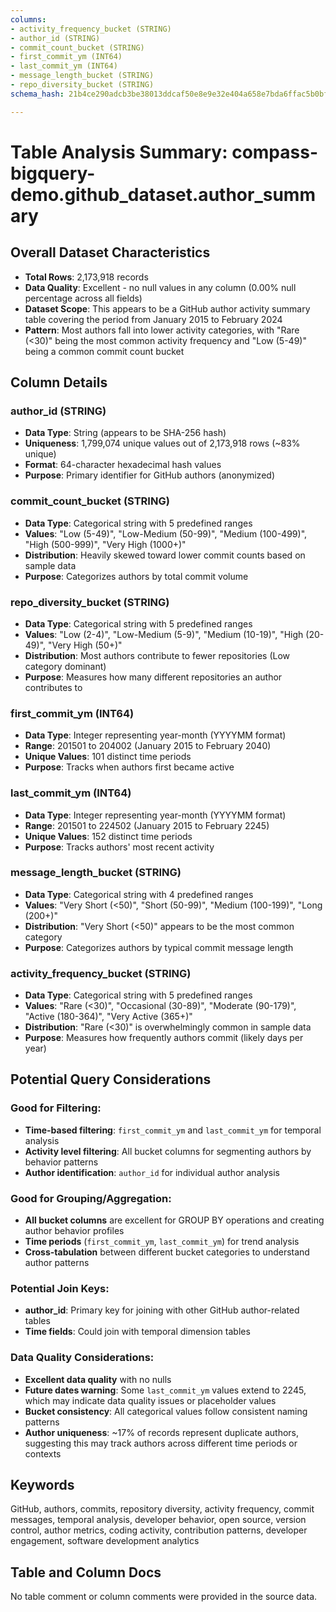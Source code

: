 ```yaml
---
columns:
- activity_frequency_bucket (STRING)
- author_id (STRING)
- commit_count_bucket (STRING)
- first_commit_ym (INT64)
- last_commit_ym (INT64)
- message_length_bucket (STRING)
- repo_diversity_bucket (STRING)
schema_hash: 21b4ce290adcb3be38013ddcaf50e8e9e32e404a658e7bda6ffac5b0bf98350b

---
```

# Table Analysis Summary: compass-bigquery-demo.github_dataset.author_summary

## Overall Dataset Characteristics

- **Total Rows**: 2,173,918 records
- **Data Quality**: Excellent - no null values in any column (0.00% null percentage across all fields)
- **Dataset Scope**: This appears to be a GitHub author activity summary table covering the period from January 2015 to February 2024
- **Pattern**: Most authors fall into lower activity categories, with "Rare (<30)" being the most common activity frequency and "Low (5-49)" being a common commit count bucket

## Column Details

### author_id (STRING)
- **Data Type**: String (appears to be SHA-256 hash)
- **Uniqueness**: 1,799,074 unique values out of 2,173,918 rows (~83% unique)
- **Format**: 64-character hexadecimal hash values
- **Purpose**: Primary identifier for GitHub authors (anonymized)

### commit_count_bucket (STRING)  
- **Data Type**: Categorical string with 5 predefined ranges
- **Values**: "Low (5-49)", "Low-Medium (50-99)", "Medium (100-499)", "High (500-999)", "Very High (1000+)"
- **Distribution**: Heavily skewed toward lower commit counts based on sample data
- **Purpose**: Categorizes authors by total commit volume

### repo_diversity_bucket (STRING)
- **Data Type**: Categorical string with 5 predefined ranges  
- **Values**: "Low (2-4)", "Low-Medium (5-9)", "Medium (10-19)", "High (20-49)", "Very High (50+)"
- **Distribution**: Most authors contribute to fewer repositories (Low category dominant)
- **Purpose**: Measures how many different repositories an author contributes to

### first_commit_ym (INT64)
- **Data Type**: Integer representing year-month (YYYYMM format)
- **Range**: 201501 to 204002 (January 2015 to February 2040)
- **Unique Values**: 101 distinct time periods
- **Purpose**: Tracks when authors first became active

### last_commit_ym (INT64)
- **Data Type**: Integer representing year-month (YYYYMM format)  
- **Range**: 201501 to 224502 (January 2015 to February 2245)
- **Unique Values**: 152 distinct time periods
- **Purpose**: Tracks authors' most recent activity

### message_length_bucket (STRING)
- **Data Type**: Categorical string with 4 predefined ranges
- **Values**: "Very Short (<50)", "Short (50-99)", "Medium (100-199)", "Long (200+)"
- **Distribution**: "Very Short (<50)" appears to be the most common category
- **Purpose**: Categorizes authors by typical commit message length

### activity_frequency_bucket (STRING)
- **Data Type**: Categorical string with 5 predefined ranges
- **Values**: "Rare (<30)", "Occasional (30-89)", "Moderate (90-179)", "Active (180-364)", "Very Active (365+)"
- **Distribution**: "Rare (<30)" is overwhelmingly common in sample data
- **Purpose**: Measures how frequently authors commit (likely days per year)

## Potential Query Considerations

### Good for Filtering:
- **Time-based filtering**: `first_commit_ym` and `last_commit_ym` for temporal analysis
- **Activity level filtering**: All bucket columns for segmenting authors by behavior patterns
- **Author identification**: `author_id` for individual author analysis

### Good for Grouping/Aggregation:
- **All bucket columns** are excellent for GROUP BY operations and creating author behavior profiles
- **Time periods** (`first_commit_ym`, `last_commit_ym`) for trend analysis
- **Cross-tabulation** between different bucket categories to understand author patterns

### Potential Join Keys:
- **author_id**: Primary key for joining with other GitHub author-related tables
- **Time fields**: Could join with temporal dimension tables

### Data Quality Considerations:
- **Excellent data quality** with no nulls
- **Future dates warning**: Some `last_commit_ym` values extend to 2245, which may indicate data quality issues or placeholder values
- **Bucket consistency**: All categorical values follow consistent naming patterns
- **Author uniqueness**: ~17% of records represent duplicate authors, suggesting this may track authors across different time periods or contexts

## Keywords

GitHub, authors, commits, repository diversity, activity frequency, commit messages, temporal analysis, developer behavior, open source, version control, author metrics, coding activity, contribution patterns, developer engagement, software development analytics

## Table and Column Docs

No table comment or column comments were provided in the source data.